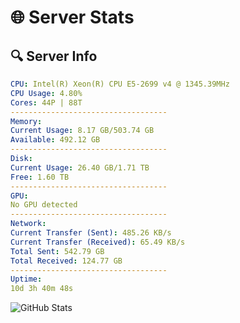 # 🌐 Server Stats
## 🔍 Server Info
```yaml
CPU: Intel(R) Xeon(R) CPU E5-2699 v4 @ 1345.39MHz
CPU Usage: 4.80%
Cores: 44P | 88T
-----------------------------------
Memory:
Current Usage: 8.17 GB/503.74 GB
Available: 492.12 GB
-----------------------------------
Disk:
Current Usage: 26.40 GB/1.71 TB
Free: 1.60 TB
-----------------------------------
GPU:
No GPU detected
-----------------------------------
Network:
Current Transfer (Sent): 485.26 KB/s
Current Transfer (Received): 65.49 KB/s
Total Sent: 542.79 GB
Total Received: 124.77 GB
-----------------------------------
Uptime:
10d 3h 40m 48s
```
![GitHub Stats](https://img.shields.io/badge/Updated-2025-04-29_20:49:36-blue)